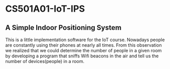 # CS501A01-IoT-IPS
## A Simple Indoor Positioning System

This is a little implementation software for the IoT course.
Nowadays people are constantly using their phones at nearly all times. From this observation we realized that we could determine the number of people in a given room by developing a program that sniffs Wifi beacons in the air and tell us the number of devices(people) in a room.
